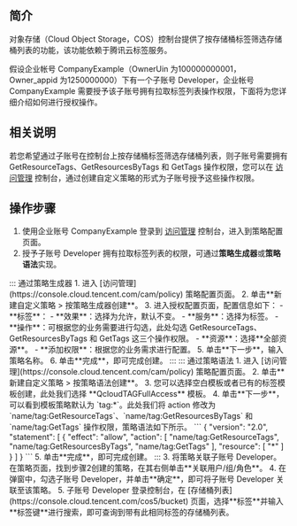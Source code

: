 ## 简介

对象存储（Cloud Object Storage，COS）控制台提供了按存储桶标签筛选存储桶列表的功能，该功能依赖于腾讯云标签服务。

假设企业帐号 CompanyExample（OwnerUin 为100000000001，Owner_appid 为1250000000）下有一个子账号 Developer，企业帐号 CompanyExample 需要授予该子账号拥有拉取标签列表操作权限，下面将为您详细介绍如何进行授权操作。



## 相关说明
若您希望通过子账号在控制台上按存储桶标签筛选存储桶列表，则子账号需要拥有 GetResourceTags、GetResourcesByTags 和 GetTags 操作权限，您可以在 [访问管理](https://console.cloud.tencent.com/cam/policy) 控制台，通过创建自定义策略的形式为子账号授予这些操作权限。



## 操作步骤

1. 使用企业账号 CompanyExample 登录到 [访问管理](https://console.cloud.tencent.com/cam/policy) 控制台，进入到策略配置页面。
2. 授予子账号 Developer 拥有拉取标签列表的权限，可通过**策略生成器**或**策略语法**实现。
<dx-tabs>
::: 通过策略生成器
1. 进入 [访问管理](https://console.cloud.tencent.com/cam/policy) 策略配置页面。
2. 单击**新建自定义策略 > 按策略生成器创建**。
3. 进入授权配置页面，配置信息如下：
 - **标签**：
    - **效果**：选择为允许，默认不变。
    - **服务**：选择为标签。
    - **操作**：可根据您的业务需要进行勾选，此处勾选 GetResourceTags、GetResourcesByTags 和 GetTags 这三个操作权限。
    - **资源**：选择**全部资源**。
 - **添加权限**：根据您的业务需求进行配置。
5. 单击**下一步**，输入策略名称。
6. 单击**完成**，即可完成创建。
:::
::: 通过策略语法
1. 进入 [访问管理](https://console.cloud.tencent.com/cam/policy) 策略配置页面。
2. 单击**新建自定义策略 > 按策略语法创建**。
3. 您可以选择空白模板或者已有的标签模板创建，此处我们选择 **QcloudTAGFullAccess** 模板。
4. 单击**下一步**，可以看到模板策略默认为 `tag:*`。此处我们将 action 修改为 `name/tag:GetResourceTags`、`name/tag:GetResourcesByTags` 和 `name/tag:GetTags` 操作权限，策略语法如下所示。
```
{
    "version": "2.0",
    "statement": [
        {
            "effect": "allow",
            "action": [
                "name/tag:GetResourceTags",
                "name/tag:GetResourcesByTags",
                "name/tag:GetTags"
            ],
            "resource": [
                "*"
            ]
        }
    ]
}
```
5. 单击**完成**，即可完成创建。
:::
</dx-tabs>
3. 将策略关联子账号 Developer。在策略页面，找到步骤2创建的策略，在其右侧单击**关联用户/组/角色**。
4. 在弹窗中，勾选子账号 Developer，并单击**确定**，即可将子账号 Developer 关联至该策略。
5. 子账号 Developer 登录控制台，在 [存储桶列表](https://console.cloud.tencent.com/cos5/bucket) 页面，选择**标签**并输入**标签键**进行搜索，即可查询到带有此相同标签的存储桶列表。

